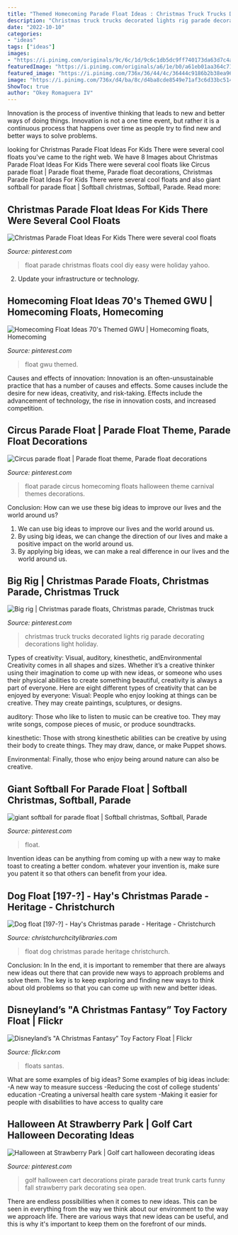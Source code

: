 ```yaml
---
title: "Themed Homecoming Parade Float Ideas : Christmas Truck Trucks Decorated Lights Rig Parade Decorating Decorations Light Holiday"
description: "Christmas truck trucks decorated lights rig parade decorating decorations light holiday"
date: "2022-10-10"
categories:
- "ideas"
tags: ["ideas"]
images:
- "https://i.pinimg.com/originals/9c/6c/1d/9c6c1db5dc9ff740173da63d7c4afb0e.jpg"
featuredImage: "https://i.pinimg.com/originals/a6/1e/b0/a61eb01aa364c71d0637930959592805.jpg"
featured_image: "https://i.pinimg.com/736x/36/44/4c/36444c9186b2b38ea966a6c047937969.jpg"
image: "https://i.pinimg.com/736x/d4/ba/8c/d4ba8cde8549e71af3c6d33bc5142dcf.jpg"
ShowToc: true
author: "Okey Romaguera IV"
---
```



Innovation is the process of inventive thinking that leads to new and better ways of doing things. Innovation is not a one time event, but rather it is a continuous process that happens over time as people try to find new and better ways to solve problems.

	

		
looking for Christmas Parade Float Ideas For Kids There were several cool floats you've came to the right web. We have 8 Images about Christmas Parade Float Ideas For Kids There were several cool floats like Circus parade float | Parade float theme, Parade float decorations, Christmas Parade Float Ideas For Kids There were several cool floats and also giant softball for parade float | Softball christmas, Softball, Parade. Read more:
		
    
## Christmas Parade Float Ideas For Kids There Were Several Cool Floats

<img loading=lazy src="https://i.pinimg.com/originals/9c/6c/1d/9c6c1db5dc9ff740173da63d7c4afb0e.jpg" onerror="this.onerror=null;this.src='https://tse1.mm.bing.net/th?id=OIP.Ybn6mgAICsUXAjoblbvkUAHaE7&amp;pid=15.1';" alt="Christmas Parade Float Ideas For Kids There were several cool floats">

_Source: pinterest.com_

>float parade christmas floats cool diy easy were holiday yahoo. 

	

2. Update your infrastructure or technology.

    
## Homecoming Float Ideas 70&#039;s Themed GWU | Homecoming Floats, Homecoming

<img loading=lazy src="https://i.pinimg.com/736x/72/fd/cc/72fdccbd917bfaaf228b4efda10b4e16.jpg" onerror="this.onerror=null;this.src='https://tse4.mm.bing.net/th?id=OIP.XUuKt6KHlKZfU2Qs99DakgHaNK&amp;pid=15.1';" alt="Homecoming Float Ideas 70&#039;s Themed GWU | Homecoming floats, Homecoming">

_Source: pinterest.com_

>float gwu themed. 

	

Causes and effects of innovation:
Innovation is an often-unsustainable practice that has a number of causes and effects. Some causes include the desire for new ideas, creativity, and risk-taking. Effects include the advancement of technology, the rise in innovation costs, and increased competition.

    
## Circus Parade Float | Parade Float Theme, Parade Float Decorations

<img loading=lazy src="https://i.pinimg.com/736x/d4/ba/8c/d4ba8cde8549e71af3c6d33bc5142dcf.jpg" onerror="this.onerror=null;this.src='https://tse4.mm.bing.net/th?id=OIP.QRDVJib7uuPLACOrb5UIJAHaFw&amp;pid=15.1';" alt="Circus parade float | Parade float theme, Parade float decorations">

_Source: pinterest.com_

>float parade circus homecoming floats halloween theme carnival themes decorations. 

	

Conclusion: How can we use these big ideas to improve our lives and the world around us?
1. We can use big ideas to improve our lives and the world around us. 
2. By using big ideas, we can change the direction of our lives and make a positive impact on the world around us. 
3. By applying big ideas, we can make a real difference in our lives and the world around us.

    
## Big Rig | Christmas Parade Floats, Christmas Parade, Christmas Truck

<img loading=lazy src="https://i.pinimg.com/originals/02/24/93/022493eefb68519cfc5d3c2c7fc39ea0.jpg" onerror="this.onerror=null;this.src='https://tse2.mm.bing.net/th?id=OIP.JiXh7cgYQePZ6OE0qOz2eAHaFj&amp;pid=15.1';" alt="Big rig | Christmas parade floats, Christmas parade, Christmas truck">

_Source: pinterest.com_

>christmas truck trucks decorated lights rig parade decorating decorations light holiday. 

	

Types of creativity: Visual, auditory, kinesthetic, andEnvironmental
Creativity comes in all shapes and sizes. Whether it’s a creative thinker using their imagination to come up with new ideas, or someone who uses their physical abilities to create something beautiful, creativity is always a part of everyone. Here are eight different types of creativity that can be enjoyed by everyone: 
Visual: People who enjoy looking at things can be creative. They may create paintings, sculptures, or designs.

 auditory: Those who like to listen to music can be creative too. They may write songs, compose pieces of music, or produce soundtracks.

kinesthetic: Those with strong kinesthetic abilities can be creative by using their body to create things. They may draw, dance, or make Puppet shows.

Environmental: Finally, those who enjoy being around nature can also be creative.

    
## Giant Softball For Parade Float | Softball Christmas, Softball, Parade

<img loading=lazy src="https://i.pinimg.com/originals/a6/1e/b0/a61eb01aa364c71d0637930959592805.jpg" onerror="this.onerror=null;this.src='https://tse2.mm.bing.net/th?id=OIP.oz7b7aU-Ff-EKkBdqofUEgHaFi&amp;pid=15.1';" alt="giant softball for parade float | Softball christmas, Softball, Parade">

_Source: pinterest.com_

>float. 

	

Invention ideas can be anything from coming up with a new way to make toast to creating a better condom. whatever your invention is, make sure you patent it so that others can benefit from your idea.

    
## Dog Float [197-?] - Hay&#039;s Christmas Parade - Heritage - Christchurch

<img loading=lazy src="http://christchurchcitylibraries.com/Heritage/Photos/HaysParade/ARCH812-01.jpg" onerror="this.onerror=null;this.src='https://tse4.mm.bing.net/th?id=OIP.30E_sCm57Si_NyF3hlVgVAHaE-&amp;pid=15.1';" alt="Dog float [197-?] - Hay&#039;s Christmas parade - Heritage - Christchurch">

_Source: christchurchcitylibraries.com_

>float dog christmas parade heritage christchurch. 

	

Conclusion: In
In the end, it is important to remember that there are always new ideas out there that can provide new ways to approach problems and solve them. The key is to keep exploring and finding new ways to think about old problems so that you can come up with new and better ideas.

    
## Disneyland’s &quot;A Christmas Fantasy” Toy Factory Float | Flickr

<img loading=lazy src="https://c2.staticflickr.com/6/5241/5258300541_4c9f125c62_b.jpg" onerror="this.onerror=null;this.src='https://tse1.mm.bing.net/th?id=OIP.Rve1v_Q2IxvomZzLLmMo4wHaE8&amp;pid=15.1';" alt="Disneyland’s &quot;A Christmas Fantasy” Toy Factory Float | Flickr">

_Source: flickr.com_

>floats santas. 

	

What are some examples of big ideas?
Some examples of big ideas include: 
-A new way to measure success 
-Reducing the cost of college students' education 
-Creating a universal health care system
-Making it easier for people with disabilities to have access to quality care

    
## Halloween At Strawberry Park | Golf Cart Halloween Decorating Ideas

<img loading=lazy src="https://i.pinimg.com/736x/36/44/4c/36444c9186b2b38ea966a6c047937969.jpg" onerror="this.onerror=null;this.src='https://tse1.mm.bing.net/th?id=OIP.ydWNUCOQnyqMM5uuW94fNQHaJ3&amp;pid=15.1';" alt="Halloween at Strawberry Park | Golf cart halloween decorating ideas">

_Source: pinterest.com_

>golf halloween cart decorations pirate parade treat trunk carts funny fall strawberry park decorating sea open. 

	

There are endless possibilities when it comes to new ideas. This can be seen in everything from the way we think about our environment to the way we approach life. There are various ways that new ideas can be useful, and this is why it's important to keep them on the forefront of our minds.

